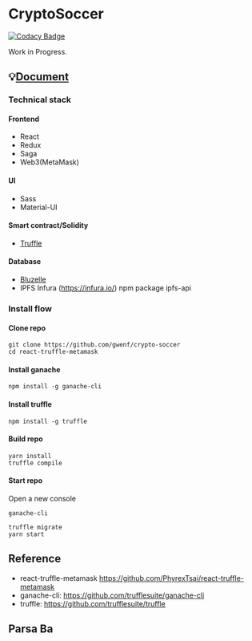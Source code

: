 # CryptoSoccer

[![Codacy Badge](https://api.codacy.com/project/badge/Grade/34b094f8f6f449d1ba2d636bc18e4e4b)](https://app.codacy.com/app/rtre84/crypto-soccer?utm_source=github.com&utm_medium=referral&utm_content=rtre84/crypto-soccer&utm_campaign=Badge_Grade_Dashboard)

Work in Progress.  

## 💡[Document](./DOCUMENT.md)

### Technical stack

#### Frontend
- React
- Redux
- Saga
- Web3(MetaMask)

#### UI
- Sass
- Material-UI

#### Smart contract/Solidity
- [Truffle](./TRUFFLE.md)

#### Database
- [Bluzelle](./BLUZELLE.md) 
- IPFS Infura (https://infura.io/) npm package ipfs-api


### Install flow

#### Clone repo

```
git clone https://github.com/gwenf/crypto-soccer
cd react-truffle-metamask
```

#### Install ganache

```
npm install -g ganache-cli
```

#### Install truffle

```
npm install -g truffle
```

#### Build repo

```
yarn install
truffle compile
```

#### Start repo

Open a new console
```
ganache-cli
```

```
truffle migrate
yarn start
```

## Reference
- react-truffle-metamask https://github.com/PhyrexTsai/react-truffle-metamask
- ganache-cli: https://github.com/trufflesuite/ganache-cli
- truffle: https://github.com/trufflesuite/truffle

## Parsa Ba